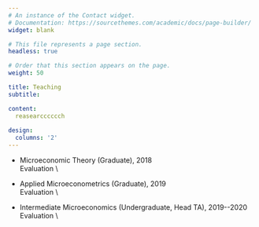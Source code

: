 ```yaml
---
# An instance of the Contact widget.
# Documentation: https://sourcethemes.com/academic/docs/page-builder/
widget: blank

# This file represents a page section.
headless: true

# Order that this section appears on the page.
weight: 50

title: Teaching
subtitle:

content:
  reasearcccccch
  
design:
  columns: '2'
---
```


* Microeconomic Theory (Graduate), 2018 \
Evaluation \
     

* Applied Microeconometrics (Graduate), 2019 \
Evaluation \
     

* Intermediate Microeconomics (Undergraduate, Head TA), 2019--2020 \
Evaluation \
     

